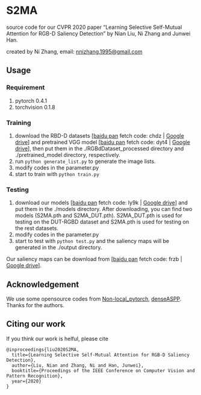 # S2MA
source code for our CVPR 2020 paper “Learning Selective Self-Mutual Attention for RGB-D Saliency Detection” by Nian Liu, Ni Zhang  and Junwei Han.

created by Ni Zhang, email: nnizhang.1995@gmail.com

## Usage

### Requirement
1. pytorch 0.4.1
2. torchvision 0.1.8

### Training
1. download the RBD-D datasets [[baidu pan](https://pan.baidu.com/s/1q4g9n_n4X_b4WbrhiFuxOw) fetch code: chdz | [Google drive](https://drive.google.com/drive/folders/1ZKK7Le5veXJVD3DZ8OdrO9CdqL2QOFAl)] and pretrained VGG model [[baidu pan](https://pan.baidu.com/s/19cik8v7Ix5YOo7sdEosp9A) fetch code: dyt4 | [Google drive](https://drive.google.com/drive/folders/1ZKK7Le5veXJVD3DZ8OdrO9CdqL2QOFAl)], then put them in the ./RGBdDataset_processed directory and ./pretrained_model directory, respectively.
2. run `python generate_list.py` to generate the image lists.
3. modify codes in the parameter.py
4. start to train with `python train.py`


### Testing
1. download our models [[baidu pan](https://pan.baidu.com/s/16hfdk-yE5-sy9B9v6oT1oQ) fetch code: ly9k | [Google drive](https://drive.google.com/drive/folders/1ZKK7Le5veXJVD3DZ8OdrO9CdqL2QOFAl)] and put them in the ./models directory. After downloading, you can find two models (S2MA.pth and S2MA_DUT.pth). S2MA_DUT.pth is used for testing on the DUT-RGBD dataset and S2MA.pth is used for testing on the rest datasets.
2. modify codes in the parameter.py
3. start to test with `python test.py` and the saliency maps will be generated in the ./output directory.

Our saliency maps can be download from [[baidu pan](https://pan.baidu.com/s/1G-M18V7taJZb44awqxg4tw) fetch code: frzb | [Google drive](https://drive.google.com/drive/folders/1ZKK7Le5veXJVD3DZ8OdrO9CdqL2QOFAl)].

## Acknowledgement
We use some opensource codes from [Non-local_pytorch](https://github.com/AlexHex7/Non-local_pytorch), [denseASPP](https://github.com/DeepMotionAIResearch/DenseASPP). Thanks for the authors.

## Citing our work
If you think our work is helful, please cite 
```
@inproceedings{liu2020S2MA, 
  title={Learning Selective Self-Mutual Attention for RGB-D Saliency Detection}, 
  author={Liu, Nian and Zhang, Ni and Han, Junwei},
  booktitle={Proceedings of the IEEE Conference on Computer Vision and Pattern Recognition},
  year={2020}
}

